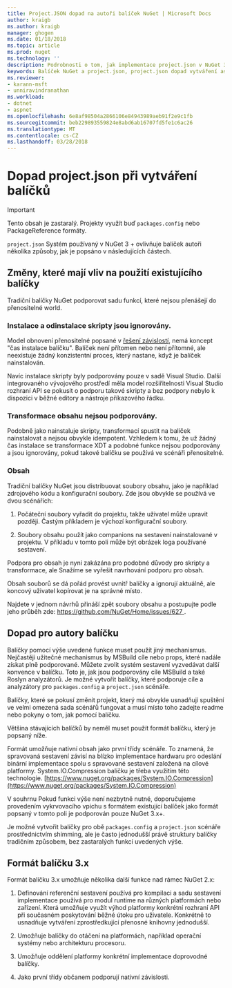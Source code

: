 ```yaml
---
title: Project.JSON dopad na autoři balíček NuGet | Microsoft Docs
author: kraigb
ms.author: kraigb
manager: ghogen
ms.date: 01/18/2018
ms.topic: article
ms.prod: nuget
ms.technology: ''
description: Podrobnosti o tom, jak implementace project.json v NuGet 3.x ovlivňuje balíček autoři, jako je například nepodporované funkce, obsahu a formátu balíčku.
keywords: Balíček NuGet a project.json, project.json dopad vytváření aspekty, project.json funkce
ms.reviewer:
- karann-msft
- unniravindranathan
ms.workload:
- dotnet
- aspnet
ms.openlocfilehash: 6e8af98504a2866106e84943989aeb91f2e9c1fb
ms.sourcegitcommit: beb229893559824e8abd6ab16707fd5fe1c6ac26
ms.translationtype: MT
ms.contentlocale: cs-CZ
ms.lasthandoff: 03/28/2018
---
```

# <a name="impact-of-projectjson-when-creating-packages"></a>Dopad project.json při vytváření balíčků

> [!Important]
> Tento obsah je zastaralý. Projekty využít buď `packages.config` nebo PackageReference formáty.

`project.json` Systém používaný v NuGet 3 + ovlivňuje balíček autoři několika způsoby, jak je popsáno v následujících částech.

## <a name="changes-affecting-existing-packages-usage"></a>Změny, které mají vliv na použití existujícího balíčky

Tradiční balíčky NuGet podporovat sadu funkcí, které nejsou přenášejí do přenositelné world.

### <a name="install-and-uninstall-scripts-are-ignored"></a>Instalace a odinstalace skripty jsou ignorovány.

Model obnovení přenositelné popsané v [řešení závislostí](../consume-packages/dependency-resolution.md#dependency-resolution-with-packagereference), nemá koncept "čas instalace balíčku". Balíček není přítomen nebo není přítomné, ale neexistuje žádný konzistentní proces, který nastane, když je balíček nainstalován.

Navíc instalace skripty byly podporovány pouze v sadě Visual Studio. Další integrovaného vývojového prostředí měla model rozšiřitelnosti Visual Studio rozhraní API se pokusit o podporu takové skripty a bez podpory nebylo k dispozici v běžné editory a nástroje příkazového řádku.

### <a name="content-transforms-are-not-supported"></a>Transformace obsahu nejsou podporovány.

Podobně jako nainstaluje skripty, transformací spustit na balíček nainstalovat a nejsou obvykle idempotent. Vzhledem k tomu, že už žádný čas instalace se transformace XDT a podobné funkce nejsou podporovány a jsou ignorovány, pokud takové balíčku se používá ve scénáři přenositelné.

### <a name="content"></a>Obsah

Tradiční balíčky NuGet jsou distribuovat soubory obsahu, jako je například zdrojového kódu a konfigurační soubory. Zde jsou obvykle se používá ve dvou scénářích:

1. Počáteční soubory vyřadit do projektu, takže uživatel může upravit později. Častým příkladem je výchozí konfigurační soubory.

1. Soubory obsahu použít jako companions na sestavení nainstalované v projektu. V příkladu v tomto poli může být obrázek loga používané sestavení.

Podpora pro obsah je nyní zakázána pro podobné důvody pro skripty a transformace, ale Snažíme se vyřešit navrhování podporu pro obsah.

Obsah souborů se dá pořád provést uvnitř balíčky a ignorují aktuálně, ale koncový uživatel kopírovat je na správné místo.

Najdete v jednom návrhů přináší zpět soubory obsahu a postupujte podle jeho průběh zde: [ https://github.com/NuGet/Home/issues/627 ](https://github.com/NuGet/Home/issues/627).

## <a name="impact-for-package-authors"></a>Dopad pro autory balíčku

Balíčky pomocí výše uvedené funkce muset použít jiný mechanismus. Nejčastěji užitečné mechanismus by MSBuild cíle nebo props, které nadále získat plně podporované. Můžete zvolit systém sestavení vyzvedávat další konvence v balíčku. Toto je, jak jsou podporovány cíle MSBuild a také Roslyn analyzátorů. Je možné vytvořit balíčky, které podporuje cíle a analyzátory pro `packages.config` a `project.json` scénáře.

Balíčky, které se pokusí změnit projekt, který má obvykle usnadňují spuštění ve velmi omezená sada scénářů fungovat a musí místo toho zadejte readme nebo pokyny o tom, jak pomocí balíčku.

Většina stávajících balíčků by neměl muset použít formát balíčku, který je popsaný níže.

Formát umožňuje nativní obsah jako první třídy scénáře. To znamená, že spravovaná sestavení závisí na blízko implementace hardwaru pro odeslání binární implementace spolu s spravované sestavení založená na cílové platformy. System.IO.Compression balíčku je třeba využitím této technologie. [https://www.nuget.org/packages/System.IO.Compression](https://www.nuget.org/packages/System.IO.Compression)

V souhrnu Pokud funkci výše není nezbytně nutné, doporučujeme provedením vykrvovacího vpichu s formátem existující balíček jako formát popsaný v tomto poli je podporován pouze NuGet 3.x+.

Je možné vytvořit balíčky pro obě `packages.config` a `project.json` scénáře prostřednictvím shimming, ale je často jednodušší právě struktury balíčky tradičním způsobem, bez zastaralých funkcí uvedených výše.

## <a name="3x-package-format"></a>Formát balíčku 3.x

Formát balíčku 3.x umožňuje několika další funkce nad rámec NuGet 2.x:

1. Definování referenční sestavení používá pro kompilaci a sadu sestavení implementace používá pro modul runtime na různých platformách nebo zařízení. Která umožňuje využít výhod platformy konkrétní rozhraní API při současném poskytování běžné útoku pro uživatele. Konkrétně to usnadňuje vytváření zprostředkující přenosné knihovny jednodušší.

1. Umožňuje balíčky do otáčení na platformách, například operační systémy nebo architekturu procesoru.

1. Umožňuje oddělení platformy konkrétní implementace doprovodné balíčky.

1. Jako první třídy občanem podporují nativní závislosti.
